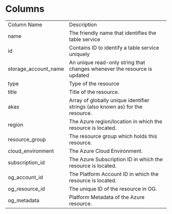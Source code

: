 # Columns  

<table>
	<tr><td>Column Name</td><td>Description</td></tr>
	<tr><td>name</td><td>The friendly name that identifies the table service</td></tr>
	<tr><td>id</td><td>Contains ID to identify a table service uniquely</td></tr>
	<tr><td>storage_account_name</td><td>An unique read-only string that changes whenever the resource is updated</td></tr>
	<tr><td>type</td><td>Type of the resource</td></tr>
	<tr><td>title</td><td>Title of the resource.</td></tr>
	<tr><td>akas</td><td>Array of globally unique identifier strings (also known as) for the resource.</td></tr>
	<tr><td>region</td><td>The Azure region/location in which the resource is located.</td></tr>
	<tr><td>resource_group</td><td>The resource group which holds this resource.</td></tr>
	<tr><td>cloud_environment</td><td>The Azure Cloud Environment.</td></tr>
	<tr><td>subscription_id</td><td>The Azure Subscription ID in which the resource is located.</td></tr>
	<tr><td>og_account_id</td><td>The Platform Account ID in which the resource is located.</td></tr>
	<tr><td>og_resource_id</td><td>The unique ID of the resource in OG.</td></tr>
	<tr><td>og_metadata</td><td>Platform Metadata of the Azure resource.</td></tr>
</table>